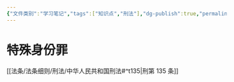 ```yaml
---
{"文件类别":"学习笔记","tags":["知识点","刑法"],"dg-publish":true,"permalink":"/学习笔记studyup/刑总/生产作业人员/","dgPassFrontmatter":true,"created":"2024-11-02T10:45:12.142+08:00","updated":"2024-11-02T10:45:27.635+08:00"}
---
```


# 特殊身份罪
[[法条/法条细则/刑法/中华人民共和国刑法#^t135\|刑第 135 条]]